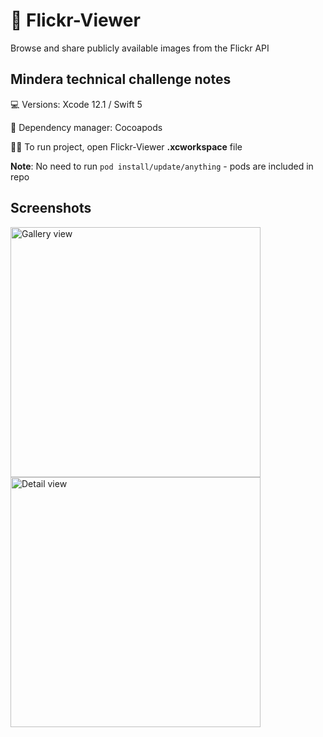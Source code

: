 # 📸 Flickr-Viewer 
  
Browse and share publicly available images from the Flickr API

## Mindera technical challenge notes

💻  Versions: Xcode 12.1 / Swift 5

🍫  Dependency manager: Cocoapods

🏃‍♂️ To run project, open Flickr-Viewer **.xcworkspace** file 

**Note**: No need to run `pod install/update/anything` - pods are included in repo

## Screenshots

<img src="https://i.imgur.com/mkov1lL.png" alt="Gallery view" width="400"/> <img src="https://i.imgur.com/V46k0XP.png" alt="Detail view" width="400"/>
